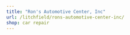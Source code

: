 ```yaml
---
title: "Ron's Automotive Center, Inc"
url: /litchfield/rons-automotive-center-inc/
shop: car repair
---
```

